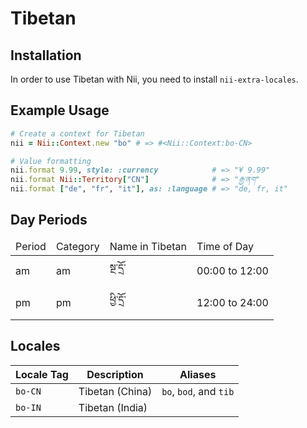 <!-- This file has been generated. Source: src/docs/languages/_template.md.erb -->

# Tibetan

## Installation

In order to use Tibetan with Nii, you need to install `nii-extra-locales`.

## Example Usage

``` ruby
# Create a context for Tibetan
nii = Nii::Context.new "bo" # => #<Nii::Context:bo-CN>

# Value formatting
nii.format 9.99, style: :currency            # => "¥ 9.99"
nii.format Nii::Territory["CN"]              # => "རྒྱ་ནག"
nii.format ["de", "fr", "it"], as: :language # => "de, fr, it"
```

## Day Periods


<table>
  <thead>
    <tr>
      <td>Period</td>
      <td>Category</td>
      <td>Name in Tibetan</td>
      <td>Time of Day</td>
    </tr>
  </thead>
  <tbody>
    <tr>
      <td>am</td>
      <td>am</td>
      <td>སྔ་དྲོ་</td>
      <td>00:00 to 12:00</td>
    </tr>
    <tr>
      <td>pm</td>
      <td>pm</td>
      <td>ཕྱི་དྲོ་</td>
      <td>12:00 to 24:00</td>
    </tr>
  </tbody>
</table>



## Locales

<table>
  <thead>
    <tr>
      <th>Locale Tag</th>
      <th>Description</th>
      <th>Aliases</th>
    </tr>
  </thead>
  <tbody>
    <tr>
      <td><code>bo-CN</code></td>
      <td>Tibetan (China)</td>
      <td><code>bo</code>, <code>bod</code>, and <code>tib</code></td>
    </tr>
    <tr>
      <td><code>bo-IN</code></td>
      <td>Tibetan (India)</td>
      <td></td>
    </tr>
  </tbody>
</table>

